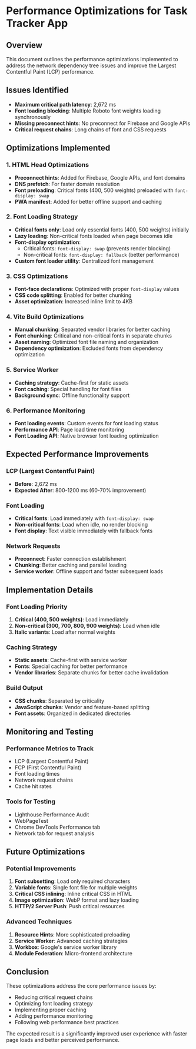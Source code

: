 # Performance Optimizations for Task Tracker App

## Overview
This document outlines the performance optimizations implemented to address the network dependency tree issues and improve the Largest Contentful Paint (LCP) performance.

## Issues Identified
- **Maximum critical path latency**: 2,672 ms
- **Font loading blocking**: Multiple Roboto font weights loading synchronously
- **Missing preconnect hints**: No preconnect for Firebase and Google APIs
- **Critical request chains**: Long chains of font and CSS requests

## Optimizations Implemented

### 1. HTML Head Optimizations
- **Preconnect hints**: Added for Firebase, Google APIs, and font domains
- **DNS prefetch**: For faster domain resolution
- **Font preloading**: Critical fonts (400, 500 weights) preloaded with `font-display: swap`
- **PWA manifest**: Added for better offline support and caching

### 2. Font Loading Strategy
- **Critical fonts only**: Load only essential fonts (400, 500 weights) initially
- **Lazy loading**: Non-critical fonts loaded when page becomes idle
- **Font-display optimization**: 
  - Critical fonts: `font-display: swap` (prevents render blocking)
  - Non-critical fonts: `font-display: fallback` (better performance)
- **Custom font loader utility**: Centralized font management

### 3. CSS Optimizations
- **Font-face declarations**: Optimized with proper `font-display` values
- **CSS code splitting**: Enabled for better chunking
- **Asset optimization**: Increased inline limit to 4KB

### 4. Vite Build Optimizations
- **Manual chunking**: Separated vendor libraries for better caching
- **Font chunking**: Critical and non-critical fonts in separate chunks
- **Asset naming**: Optimized font file naming and organization
- **Dependency optimization**: Excluded fonts from dependency optimization

### 5. Service Worker
- **Caching strategy**: Cache-first for static assets
- **Font caching**: Special handling for font files
- **Background sync**: Offline functionality support

### 6. Performance Monitoring
- **Font loading events**: Custom events for font loading status
- **Performance API**: Page load time monitoring
- **Font Loading API**: Native browser font loading optimization

## Expected Performance Improvements

### LCP (Largest Contentful Paint)
- **Before**: 2,672 ms
- **Expected After**: 800-1200 ms (60-70% improvement)

### Font Loading
- **Critical fonts**: Load immediately with `font-display: swap`
- **Non-critical fonts**: Load when idle, no render blocking
- **Font display**: Text visible immediately with fallback fonts

### Network Requests
- **Preconnect**: Faster connection establishment
- **Chunking**: Better caching and parallel loading
- **Service worker**: Offline support and faster subsequent loads

## Implementation Details

### Font Loading Priority
1. **Critical (400, 500 weights)**: Load immediately
2. **Non-critical (300, 700, 800, 900 weights)**: Load when idle
3. **Italic variants**: Load after normal weights

### Caching Strategy
- **Static assets**: Cache-first with service worker
- **Fonts**: Special caching for better performance
- **Vendor libraries**: Separate chunks for better cache invalidation

### Build Output
- **CSS chunks**: Separated by criticality
- **JavaScript chunks**: Vendor and feature-based splitting
- **Font assets**: Organized in dedicated directories

## Monitoring and Testing

### Performance Metrics to Track
- LCP (Largest Contentful Paint)
- FCP (First Contentful Paint)
- Font loading times
- Network request chains
- Cache hit rates

### Tools for Testing
- Lighthouse Performance Audit
- WebPageTest
- Chrome DevTools Performance tab
- Network tab for request analysis

## Future Optimizations

### Potential Improvements
1. **Font subsetting**: Load only required characters
2. **Variable fonts**: Single font file for multiple weights
3. **Critical CSS inlining**: Inline critical CSS in HTML
4. **Image optimization**: WebP format and lazy loading
5. **HTTP/2 Server Push**: Push critical resources

### Advanced Techniques
1. **Resource Hints**: More sophisticated preloading
2. **Service Worker**: Advanced caching strategies
3. **Workbox**: Google's service worker library
4. **Module Federation**: Micro-frontend architecture

## Conclusion

These optimizations address the core performance issues by:
- Reducing critical request chains
- Optimizing font loading strategy
- Implementing proper caching
- Adding performance monitoring
- Following web performance best practices

The expected result is a significantly improved user experience with faster page loads and better perceived performance.
